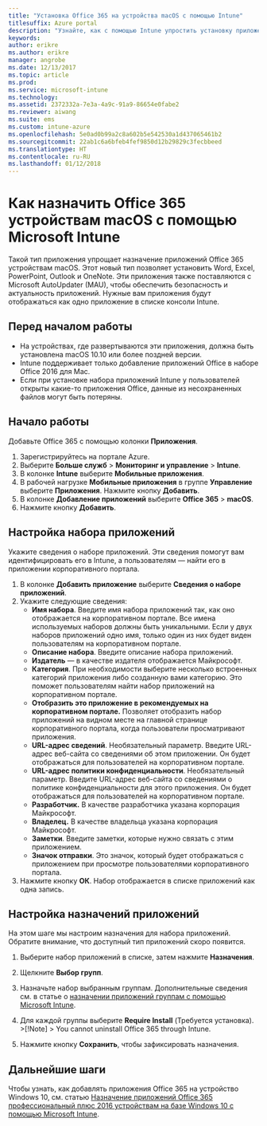 ```yaml
---
title: "Установка Office 365 на устройства macOS с помощью Intune"
titlesuffix: Azure portal
description: "Узнайте, как с помощью Intune упростить установку приложений Office 365 на устройствах с macOS."
keywords: 
author: erikre
ms.author: erikre
manager: angrobe
ms.date: 12/13/2017
ms.topic: article
ms.prod: 
ms.service: microsoft-intune
ms.technology: 
ms.assetid: 2372332a-7e3a-4a9c-91a9-86654e0fabe2
ms.reviewer: aiwang
ms.suite: ems
ms.custom: intune-azure
ms.openlocfilehash: 5e0ad0b99a2c8a602b5e542530a1d437065461b2
ms.sourcegitcommit: 22ab1c6a6bfeb4fef9850d12b29829c3fecbbeed
ms.translationtype: HT
ms.contentlocale: ru-RU
ms.lasthandoff: 01/12/2018
---
```

# <a name="how-to-assign-office-365-to-macos-devices-with-microsoft-intune"></a>Как назначить Office 365 устройствам macOS с помощью Microsoft Intune

Такой тип приложения упрощает назначение приложений Office 365 устройствам macOS. Этот новый тип позволяет установить Word, Excel, PowerPoint, Outlook и OneNote. Эти приложения также поставляются с Microsoft AutoUpdater (MAU), чтобы обеспечить безопасность и актуальность приложений. Нужные вам приложения будут отображаться как одно приложение в списке консоли Intune.


## <a name="before-you-start"></a>Перед началом работы

- На устройствах, где развертываются эти приложения, должна быть установлена macOS 10.10 или более поздней версии.
- Intune поддерживает только добавление приложений Office в наборе Office 2016 для Mac.
- Если при установке набора приложений Intune у пользователей открыты какие-то приложения Office, данные из несохраненных файлов могут быть потеряны.


## <a name="get-started"></a>Начало работы
Добавьте Office 365 с помощью колонки **Приложения**.
1.  Зарегистрируйтесь на портале Azure.
2.  Выберите **Больше служб** > **Мониторинг и управление** > **Intune**.
3.  В колонке **Intune** выберите **Мобильные приложения**.
4.  В рабочей нагрузке **Мобильные приложения** в группе **Управление** выберите **Приложения**. Нажмите кнопку **Добавить**.
5.  В колонке **Добавление приложений** выберите **Office 365** > **macOS**.
6.  Нажмите кнопку **Добавить**.

## <a name="configure-the-app-suite"></a>Настройка набора приложений

Укажите сведения о наборе приложений. Эти сведения помогут вам идентифицировать его в Intune, а пользователям — найти его в приложении корпоративного портала.

1.  В колонке **Добавить приложение** выберите **Сведения о наборе приложений**.
2.  Укажите следующие сведения:
    - **Имя набора**. Введите имя набора приложений так, как оно отображается на корпоративном портале. Все имена используемых наборов должны быть уникальными. Если у двух наборов приложений одно имя, только один из них будет виден пользователям на корпоративном портале.
    - **Описание набора**. Введите описание набора приложений.
    - **Издатель** — в качестве издателя отображается Майкрософт.
    - **Категория**. При необходимости выберите несколько встроенных категорий приложения либо созданную вами категорию. Это поможет пользователям найти набор приложений на корпоративном портале.
    - **Отобразить это приложение в рекомендуемых на корпоративном портале.** Позволяет отобразить набор приложений на видном месте на главной странице корпоративного портала, когда пользователи просматривают приложения.
    - **URL-адрес сведений**. Необязательный параметр. Введите URL-адрес веб-сайта со сведениями об этом приложении. Он будет отображаться для пользователей на корпоративном портале.
    - **URL-адрес политики конфиденциальности**. Необязательный параметр. Введите URL-адрес веб-сайта со сведениями о политике конфиденциальности для этого приложения. Он будет отображаться для пользователей на корпоративном портале.
    - **Разработчик.** В качестве разработчика указана корпорация Майкрософт.
    - **Владелец.** В качестве владельца указана корпорация Майкрософт.
    - **Заметки**. Введите заметки, которые нужно связать с этим приложением.
    - **Значок отправки**. Это значок, который будет отображаться с приложением при просмотре пользователями корпоративного портала.
3.  Нажмите кнопку **ОК**. Набор отображается в списке приложений как одна запись.

## <a name="configure-app-assignments"></a>Настройка назначений приложений

На этом шаге мы настроим назначения для набора приложений. Обратите внимание, что доступный тип приложений скоро появится.

1.  Выберите набор приложений в списке, затем нажмите **Назначения**.
2.  Щелкните **Выбор групп**.
3.  Назначьте набор выбранным группам. Дополнительные сведения см. в статье о [назначении приложений группам с помощью Microsoft Intune](/intune/apps-deploy).
4.  Для каждой группы выберите **Require Install** (Требуется установка).
        >[!Note]
        > You cannot uninstall Office 365 through Intune.

5. Нажмите кнопку **Сохранить**, чтобы зафиксировать назначения.

## <a name="next-steps"></a>Дальнейшие шаги

Чтобы узнать, как добавлять приложения Office 365 на устройство Windows 10, см. статью [Назначение приложений Office 365 профессиональный плюс 2016 устройствам на базе Windows 10 с помощью Microsoft Intune](/intune/apps-add-office365).
